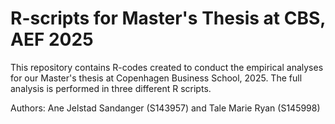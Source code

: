# R-scripts for Master's Thesis at CBS, AEF 2025

This repository contains R-codes created to conduct the empirical analyses for our Master's thesis at Copenhagen Business School, 2025. The full analysis is performed in three different R scripts. 

Authors: Ane Jelstad Sandanger (S143957) and Tale Marie Ryan (S145998)

